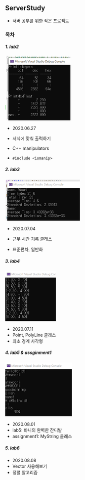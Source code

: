 ## ServerStudy

- 서버 공부를 위한 작은 프로젝트



### 목차

##### 1. lab2
<img src=".\images\lab2.png" alt="lab2" style="zoom:60%;" />

- 2020.06.27

- 서식에 맞춰 출력하기

- C++ manipulators

- `#include <iomanip>`

#####  2. lab3
<img src=".\images\lab3.png" alt="lab3" style="zoom:60%;" />

- 2020.07.04

- 근무 시간 기록 클래스

- 표준편차, 일반화



##### 3. lab4

<img src=".\images\lab4.png" alt="lab4" style="zoom:60%;" />

- 2020.07.11
- Point, PolyLine 클래스
- 최소 경계 사각형



##### 4. lab5 & assginment1

<img src=".\images\assignment1.png" alt="assignment1" style="zoom:60%;" />

- 2020.08.01
- lab5: 바니의 완벽한 잔디밭
- assignment1: MyString 클래스



##### 5. lab6

- 2020.08.08
- Vector 사용해보기
- 정렬 알고리즘